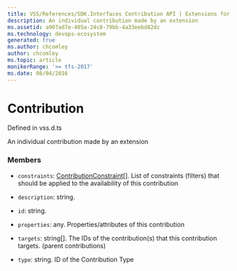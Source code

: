 ```yaml
---
title: VSS/References/SDK.Interfaces Contribution API | Extensions for Azure DevOps Services
description: An individual contribution made by an extension
ms.assetid: a907ad7e-405a-24c8-79bb-4a33eebd82dc
ms.technology: devops-ecosystem
generated: true
ms.author: chcomley
author: chcomley
ms.topic: article
monikerRange: '>= tfs-2017'
ms.date: 08/04/2016
---
```


# Contribution

Defined in vss.d.ts

An individual contribution made by an extension

### Members

- `constraints`: [ContributionConstraint](../../../VSS/References/SDK_Interfaces/ContributionConstraint.md)[]. List of constraints (filters) that should be applied to the availability of this contribution

- `description`: string.

- `id`: string.

- `properties`: any. Properties/attributes of this contribution

- `targets`: string[]. The IDs of the contribution(s) that this contribution targets. (parent contributions)

- `type`: string. ID of the Contribution Type
